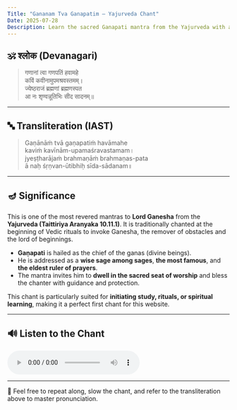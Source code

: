 ```yaml
---
Title: "Gananam Tva Ganapatim – Yajurveda Chant"
Date: 2025-07-28
Description: Learn the sacred Ganapati mantra from the Yajurveda with audio and guidance.
---
```


## 🕉️ श्लोक (Devanagari)

> गणानां त्वा गणपतिं हवामहे  
> कविं कवीनामुपमश्रवस्तमम्।  
> ज्येष्ठराजं ब्रह्मणां ब्रह्मणस्पत  
> आ नः शृण्वन्नूतिभिः सीद सादनम्॥

---

## 🔤 Transliteration (IAST)

> Gaṇānāṁ tvā gaṇapatiṁ havāmahe  
> kaviṁ kavīnām-upamaśravastamam।  
> jyeṣṭharājaṁ brahmaṇāṁ brahmaṇas-pata  
> ā naḥ śṛṇvan-ūtibhiḥ sīda-sādanam॥

---

## 🪔 Significance

This is one of the most revered mantras to **Lord Ganesha** from the **Yajurveda (Taittiriya Aranyaka 10.11.1)**. It is traditionally chanted at the beginning of Vedic rituals to invoke Ganesha, the remover of obstacles and the lord of beginnings.

- **Gaṇapati** is hailed as the chief of the ganas (divine beings).
- He is addressed as a **wise sage among sages**, **the most famous**, and **the eldest ruler of prayers**.
- The mantra invites him to **dwell in the sacred seat of worship** and bless the chanter with guidance and protection.

This chant is particularly suited for **initiating study, rituals, or spiritual learning**, making it a perfect first chant for this website.

---

## 🔊 Listen to the Chant

<audio controls>
  <source src="/learn-hindu-chanting/assets/audio/gananam-tva.mp3" type="audio/mpeg">
</audio>

---

🙏 Feel free to repeat along, slow the chant, and refer to the transliteration above to master pronunciation.
